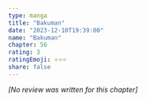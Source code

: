 ```yaml
---
type: manga
title: "Bakuman"
date: "2023-12-10T19:39:00"
name: "Bakuman"
chapter: 56
rating: 3
ratingEmoji: ⭐️⭐️⭐️
share: false
---
```


*[No review was written for this chapter]*
